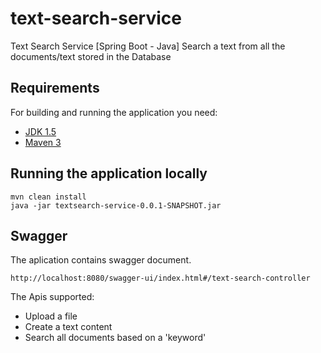 # text-search-service
Text Search Service [Spring Boot - Java]
Search a text from all the documents/text stored in the Database

## Requirements

For building and running the application you need:

- [JDK 1.5](http://www.oracle.com/technetwork/java/javase/downloads/jdk8-downloads-2133151.html)
- [Maven 3](https://maven.apache.org)

## Running the application locally

```shell
mvn clean install
java -jar textsearch-service-0.0.1-SNAPSHOT.jar
```

## Swagger

The aplication contains swagger document.
```shell
http://localhost:8080/swagger-ui/index.html#/text-search-controller
```

The Apis supported:

* Upload a file
* Create a text content
* Search all documents based on a 'keyword'

